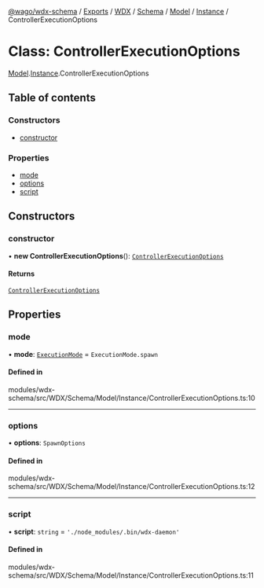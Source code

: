 [@wago/wdx-schema](../README.md) / [Exports](../modules.md) / [WDX](../modules/WDX.md) / [Schema](../modules/WDX.Schema.md) / [Model](../modules/WDX.Schema.Model.md) / [Instance](../modules/WDX.Schema.Model.Instance.md) / ControllerExecutionOptions

# Class: ControllerExecutionOptions

[Model](../modules/WDX.Schema.Model.md).[Instance](../modules/WDX.Schema.Model.Instance.md).ControllerExecutionOptions

## Table of contents

### Constructors

- [constructor](WDX.Schema.Model.Instance.ControllerExecutionOptions.md#constructor)

### Properties

- [mode](WDX.Schema.Model.Instance.ControllerExecutionOptions.md#mode)
- [options](WDX.Schema.Model.Instance.ControllerExecutionOptions.md#options)
- [script](WDX.Schema.Model.Instance.ControllerExecutionOptions.md#script)

## Constructors

### constructor

• **new ControllerExecutionOptions**(): [`ControllerExecutionOptions`](WDX.Schema.Model.Instance.ControllerExecutionOptions.md)

#### Returns

[`ControllerExecutionOptions`](WDX.Schema.Model.Instance.ControllerExecutionOptions.md)

## Properties

### mode

• **mode**: [`ExecutionMode`](../enums/WDX.Schema.Model.Instance.ExecutionMode.md) = `ExecutionMode.spawn`

#### Defined in

modules/wdx-schema/src/WDX/Schema/Model/Instance/ControllerExecutionOptions.ts:10

___

### options

• **options**: `SpawnOptions`

#### Defined in

modules/wdx-schema/src/WDX/Schema/Model/Instance/ControllerExecutionOptions.ts:12

___

### script

• **script**: `string` = `'./node_modules/.bin/wdx-daemon'`

#### Defined in

modules/wdx-schema/src/WDX/Schema/Model/Instance/ControllerExecutionOptions.ts:11
